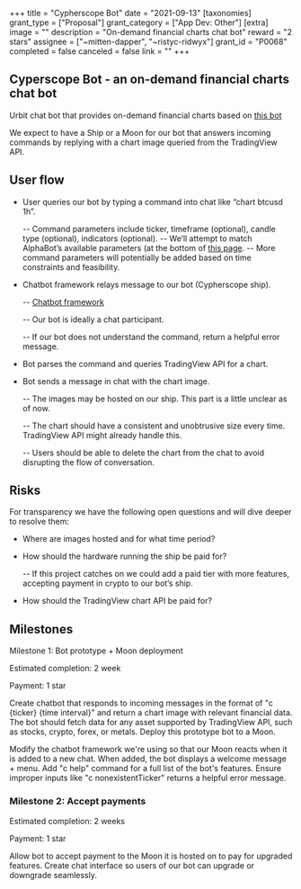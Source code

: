 +++
title = "Cypherscope Bot"
date = "2021-09-13"
[taxonomies]
grant_type = ["Proposal"]
grant_category = ["App Dev: Other"]
[extra]
image = ""
description = "On-demand financial charts chat bot"
reward = "2 stars"
assignee = ["~mitten-dapper", "~ristyc-ridwyx"]
grant_id = "P0068"
completed = false
canceled = false
link = ""
+++

## Cyperscope Bot - an on-demand financial charts chat bot

Urbit chat bot that provides on-demand financial charts based on [this bot](https://www.alphabotsystem.com/guide/charting)

We expect to have a Ship or a Moon for our bot that answers incoming commands by replying with a chart image queried from the TradingView API.

## User flow

- User queries our bot by typing a command into chat like “chart btcusd 1h”.

  -- Command parameters include ticker, timeframe (optional), candle type (optional), indicators (optional).
  -- We’ll attempt to match AlphaBot’s available parameters (at the bottom of [this page](https://www.alphabotsystem.com/guide/charting).
  -- More command parameters will potentially be added based on time constraints and feasibility.

- Chatbot framework relays message to our bot (Cypherscope ship).

  -- [Chatbot framework](https://github.com/robkorn/urbit-chatbot-framework)

  -- Our bot is ideally a chat participant.

  -- If our bot does not understand the command, return a helpful error message.

- Bot parses the command and queries TradingView API for a chart.

- Bot sends a message in chat with the chart image.

  -- The images may be hosted on our ship. This part is a little unclear as of now.

  -- The chart should have a consistent and unobtrusive size every time. TradingView API might already handle this.

  -- Users should be able to delete the chart from the chat to avoid disrupting the flow of conversation.

## Risks

For transparency we have the following open questions and will dive deeper to resolve them:

- Where are images hosted and for what time period?

- How should the hardware running the ship be paid for?

  -- If this project catches on we could add a paid tier with more features, accepting payment in crypto to our bot’s ship.

- How should the TradingView chart API be paid for?

## Milestones

Milestone 1: Bot prototype + Moon deployment

Estimated completion: 2 week

Payment: 1 star

Create chatbot that responds to incoming messages in the format of "c {ticker} {time interval}" and return a chart image with relevant financial data. The bot should fetch data for any asset supported by TradingView API, such as stocks, crypto, forex, or metals. Deploy this prototype bot to a Moon.

Modify the chatbot framework we're using so that our Moon reacts when it is added to a new chat. When added, the bot displays a welcome message + menu. Add "c help" command for a full list of the bot's features. Ensure improper inputs like "c nonexistentTicker" returns a helpful error message.

### Milestone 2: Accept payments

Estimated completion: 2 weeks

Payment: 1 star

Allow bot to accept payment to the Moon it is hosted on to pay for upgraded features. Create chat interface so users of our bot can upgrade or downgrade seamlessly.
